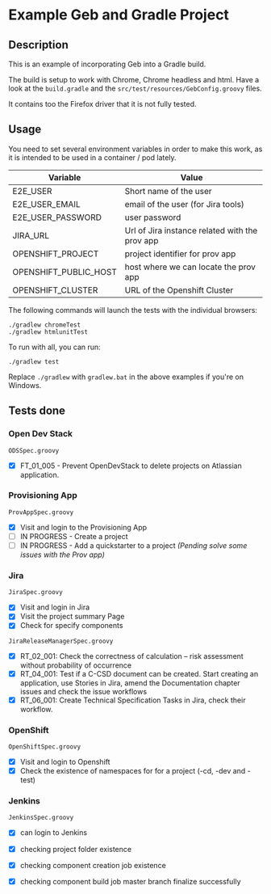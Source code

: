 # Example Geb and Gradle Project


## Description

This is an example of incorporating Geb into a Gradle build.

The build is setup to work with Chrome, Chrome headless and html. Have a look at the `build.gradle` and the `src/test/resources/GebConfig.groovy` files.

It contains too the Firefox driver that it is not fully tested.

## Usage

You need to set several environment variables in order to make this work, as it is intended to be used in a container / pod lately.

| Variable | Value |
|---|---|
| E2E_USER | Short name of the user |
| E2E_USER_EMAIL | email of the user (for Jira tools) |
| E2E_USER_PASSWORD | user password |
| JIRA_URL | Url of Jira instance related with the prov app |
| OPENSHIFT_PROJECT | project identifier for prov app |
| OPENSHIFT_PUBLIC_HOST | host where we can locate the prov app |
| OPENSHIFT_CLUSTER | URL of the Openshift Cluster |

The following commands will launch the tests with the individual browsers:

    ./gradlew chromeTest
    ./gradlew htmlunitTest

To run with all, you can run:

    ./gradlew test

Replace `./gradlew` with `gradlew.bat` in the above examples if you're on Windows.

## Tests done

### Open Dev Stack
```ODSSpec.groovy```
- [x] FT_01_005 - Prevent OpenDevStack to delete projects on Atlassian application.

### Provisioning App
`ProvAppSpec.groovy`
- [x] Visit and login to the Provisioning App
- [ ] IN PROGRESS - Create a project
- [ ] IN PROGRESS - Add a quickstarter to a project *(Pending solve some issues with the Prov app)*

### Jira
`JiraSpec.groovy`
- [x] Visit and login in Jira
- [x] Visit the project summary Page
- [x] Check for specify components

`JiraReleaseManagerSpec.groovy`
- [x] RT_02_001: Check the correctness of calculation – risk assessment without probability of occurrence
- [x] RT_04_001: Test if a C-CSD document can be created. Start creating an application, use Stories in Jira, amend the Documentation chapter issues and check the issue workflows
- [x] RT_06_001: Create Technical Specification Tasks in Jira, check their workflow.

### OpenShift
`OpenShiftSpec.groovy`
- [x] Visit and login to Openshift
- [x] Check the existence of namespaces for for a project (-cd, -dev and -test)

### Jenkins
`JenkinsSpec.groovy`
- [x] can login to Jenkins
- [x] checking project folder existence
- [x] checking component creation job existence
- [x] checking component build job master branch finalize successfully








